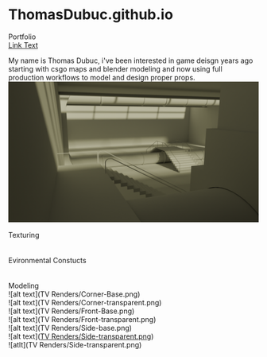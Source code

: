 # ThomasDubuc.github.io
Portfolio  <br/>
[Link Text](https://www.artstation.com/thomas_dubuc)<br/>

My name is Thomas Dubuc, i've been interested in game deisgn years ago starting with csgo maps and blender modeling and now using full production workflows to model and design proper props. 
![alt text](Factory-1-1.png)<br/>

Texturing<br/>
<br/>
<br/>
Evironmental Constucts<br/>
<br/>
<br/>
Modeling<br/>
![alt text](TV Renders/Corner-Base.png)<br/>
![alt text](TV Renders/Corner-transparent.png)<br/>
![alt text](TV Renders/Front-Base.png)<br/>
![alt text](TV Renders/Front-transparent.png)<br/>
![alt text](TV Renders/Side-base.png)<br/>
![alt text]([TV Renders/Side-transparent.png](https://github.com/Thomas-Dubuc/ThomasDubuc.github.io/blob/85d45ed8f824bd7e9e11497a1731192f8d8d7d53/TV%20Renders/Side-transparent.png))<br/>
![atlt](TV Renders/Side-transparent.png)
